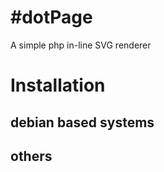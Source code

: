 #dotPage
=======

A simple php in-line SVG renderer

# Installation
## debian based systems

## others
